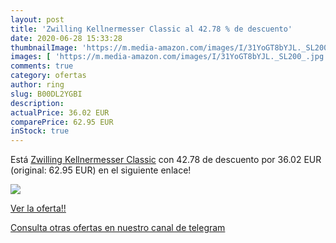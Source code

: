 ```yaml
---
layout: post
title: 'Zwilling Kellnermesser Classic al 42.78 % de descuento'
date: 2020-06-28 15:33:28
thumbnailImage: 'https://m.media-amazon.com/images/I/31YoGT8bYJL._SL200_.jpg'
images: [ 'https://m.media-amazon.com/images/I/31YoGT8bYJL._SL200_.jpg' ]
comments: true
category: ofertas
author: ring
slug: B00DL2YGBI
description:
actualPrice: 36.02 EUR
comparePrice: 62.95 EUR
inStock: true
---
```


Está [Zwilling Kellnermesser Classic](https://www.amazon.com/dp/B00DL2YGBI/?tag=redken08-20) con 42.78 de descuento por 36.02 EUR (original: 62.95 EUR) en el siguiente enlace!

[![](https://m.media-amazon.com/images/I/31YoGT8bYJL._SL200_.jpg)](https://www.amazon.com/dp/B00DL2YGBI/?tag=redken08-20)

[Ver la oferta!!](https://www.amazon.com/dp/B00DL2YGBI/?tag=redken08-20)

[Consulta otras ofertas en nuestro canal de telegram](https://t.me/s/ofertas25)
